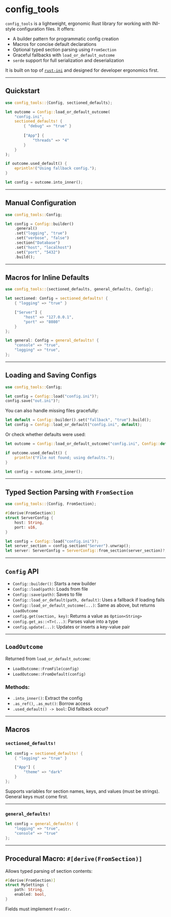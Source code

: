 # config_tools

`config_tools` is a lightweight, ergonomic Rust library for working with INI-style configuration files. It offers:

* A builder pattern for programmatic config creation
* Macros for concise default declarations
* Optional typed section parsing using `FromSection`
* Graceful fallbacks with `load_or_default_outcome`
* `serde` support for full serialization and deserialization

It is built on top of [`rust-ini`](https://github.com/zonyitoo/rust-ini) and designed for developer ergonomics first.

---

## Quickstart

```rust
use config_tools::{Config, sectioned_defaults};

let outcome = Config::load_or_default_outcome(
    "config.ini",
    sectioned_defaults! {
        { "debug" => "true" }
        
        ["App"] {
            "threads" => "4"
        }
    }
);

if outcome.used_default() {
    eprintln!("Using fallback config.");
}

let config = outcome.into_inner();
```

---

## Manual Configuration

```rust
use config_tools::Config;

let config = Config::builder()
    .general()
    .set("logging", "true")
    .set("verbose", "false")
    .section("Database")
    .set("host", "localhost")
    .set("port", "5432")
    .build();
```

---

## Macros for Inline Defaults

```rust
use config_tools::{sectioned_defaults, general_defaults, Config};

let sectioned: Config = sectioned_defaults! {
    { "logging" => "true" }

    ["Server"] {
        "host" => "127.0.0.1",
        "port" => "8080"
    }
};

let general: Config = general_defaults! {
    "console" => "true",
    "logging" => "true",
};
```

---

## Loading and Saving Configs

```rust
use config_tools::Config;

let config = Config::load("config.ini")?;
config.save("out.ini")?;
```

You can also handle missing files gracefully:

```rust
let default = Config::builder().set("fallback", "true").build();
let config = Config::load_or_default("config.ini", default);
```

Or check whether defaults were used:

```rust
let outcome = Config::load_or_default_outcome("config.ini", Config::default());

if outcome.used_default() {
    println!("File not found; using defaults.");
}

let config = outcome.into_inner();
```

---

## Typed Section Parsing with `FromSection`

```rust
use config_tools::{Config, FromSection};

#[derive(FromSection)]
struct ServerConfig {
    host: String,
    port: u16,
}

let config = Config::load("config.ini")?;
let server_section = config.section("Server").unwrap();
let server: ServerConfig = ServerConfig::from_section(server_section)?;
```

---

## `Config` API

* `Config::builder()`: Starts a new builder
* `Config::load(path)`: Loads from file
* `Config::save(path)`: Saves to file
* `Config::load_or_default(path, default)`: Uses a fallback if loading fails
* `Config::load_or_default_outcome(...)`: Same as above, but returns `LoadOutcome`
* `config.get(section, key)`: Returns a value as `Option<String>`
* `config.get_as::<T>(...)`: Parses value into a type
* `config.update(...)`: Updates or inserts a key-value pair

---

## `LoadOutcome`

Returned from `load_or_default_outcome`:

* `LoadOutcome::FromFile(config)`
* `LoadOutcome::FromDefault(config)`

### Methods:

* `.into_inner()`: Extract the config
* `.as_ref()`, `.as_mut()`: Borrow access
* `.used_default() -> bool`: Did fallback occur?

---

## Macros

### `sectioned_defaults!`

```rust
let config = sectioned_defaults! {
    { "logging" => "true" }

    ["App"] {
        "theme" => "dark"
    }
};
```

Supports variables for section names, keys, and values (must be strings). General keys must come first.

---

### `general_defaults!`

```rust
let config = general_defaults! {
    "logging" => "true",
    "console" => "true"
};
```

---

## Procedural Macro: `#[derive(FromSection)]`

Allows typed parsing of section contents:

```rust
#[derive(FromSection)]
struct MySettings {
    path: String,
    enabled: bool,
}
```

Fields must implement `FromStr`.